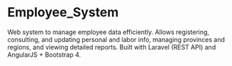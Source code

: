 # Employee_System
Web system to manage employee data efficiently. Allows registering, consulting, and updating personal and labor info, managing provinces and regions, and viewing detailed reports. Built with Laravel (REST API) and AngularJS + Bootstrap 4.
